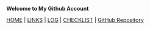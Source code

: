 **Welcome to My Github Account**

[HOME](https://ardanisar.github.io/os212/) |  [LINKS](https://github.com/ardanisar/os212/blob/master/links.md#links) | [LOG](https://ardanisar.github.io/os212/TXT/mylog.txt) |  [CHECKLIST]() | [GitHub Repository](https://github.com/ardanisar/os212)
